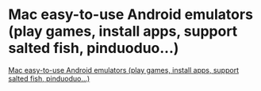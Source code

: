 # Mac easy-to-use Android emulators (play games, install apps, support salted fish, pinduoduo...)
[Mac easy-to-use Android emulators (play games, install apps, support salted fish, pinduoduo...)](https://aiwithcloud.com/2022/09/15/mac_easy_to_use_android_emulators_play_games_install_apps_support_salted_fish_pinduoduo/)